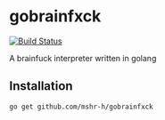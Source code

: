 # gobrainfxck
[![Build Status](https://travis-ci.org/mshr-h/gobrainfxck.svg?branch=master)](https://travis-ci.org/mshr-h/gobrainfxck)

A brainfuck interpreter written in golang

## Installation

```bash
go get github.com/mshr-h/gobrainfxck
```
